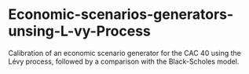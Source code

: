# Economic-scenarios-generators-unsing-L-vy-Process
Calibration of an economic scenario generator for the CAC 40 using the Lévy process, followed by a comparison with the Black-Scholes model.
